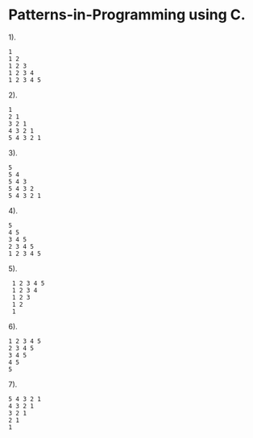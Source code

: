 # Patterns-in-Programming using C.
 1).  

    1
    1 2
    1 2 3
    1 2 3 4
    1 2 3 4 5


2).

    1
    2 1
    3 2 1
    4 3 2 1
    5 4 3 2 1


3).

    5
    5 4
    5 4 3
    5 4 3 2
    5 4 3 2 1
    
    
 4).
    
    5
    4 5
    3 4 5
    2 3 4 5
    1 2 3 4 5
    
  
 5).
 
     1 2 3 4 5
     1 2 3 4
     1 2 3
     1 2
     1
     
     
 6).
 
    1 2 3 4 5
    2 3 4 5
    3 4 5
    4 5
    5


 7).
 
    5 4 3 2 1
    4 3 2 1
    3 2 1
    2 1
    1
